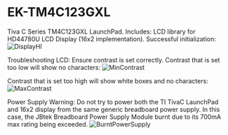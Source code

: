 # EK-TM4C123GXL
Tiva C Series TM4C123GXL LaunchPad. Includes: LCD library for HD44780U LCD Display (16x2 implementation).
Successful initialization:
![DisplayHI](https://user-images.githubusercontent.com/112997769/226771616-17a75fc4-abc0-48fc-b697-a91d77312c48.jpg)

Troubleshooting LCD: Ensure contrast is set correctly.
Contrast that is set too low will show no characters:
![MinContrast](https://user-images.githubusercontent.com/112997769/226771527-af93c151-b054-41f6-a856-26343b1d6983.jpg)

Contrast that is set too high will show white boxes and no characters:
![MaxContrast](https://user-images.githubusercontent.com/112997769/226771570-b4e7852e-1c29-485b-b683-b13f9827a3dc.jpg)

Power Supply Warning: Do not try to power both the TI TivaC LaunchPad and 16x2 display from the same generic breadboard power supply. In this case, the JBtek Breadboard Power Supply Module burnt due to its 700mA max rating being exceeded.
![BurntPowerSupply](https://user-images.githubusercontent.com/112997769/226771836-280657cf-b915-472f-a81d-87ee993c5ac5.jpg)
